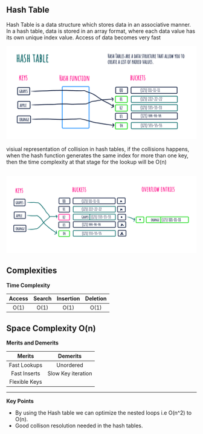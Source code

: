 ******Hash Table******
---

Hash Table is a data structure which stores data in an associative manner. In a hash table, data is stored in an array format, where each data value has its own unique index value. Access of data becomes very fast

![Alt text](https://github.com/Danish9991/Data-structures-and-Algorithms-/blob/main/hash-table/images/hash-table.png)

visiual representation of collision in hash tables, if the collisions happens, when the hash function generates the same index for more than one key, then the time complexity at that stage for the lookup will be O(n)

![Alt text](https://github.com/Danish9991/Data-structures-and-Algorithms-/blob/main/hash-table/images/collision.png)
---


******Complexities******
---

****Time Complexity****

| Access        | Search        | Insertion     | Deletion      | 
|:-------------:|:-------------:|:-------------:|:-------------:|
| O(1)          | O(1)          | O(1)          | O(1)          |

****Space Complexity****
O(n)
---

******Merits and Demerits******

| **Merits**           | **Demerits**        |
|:-------------:       |   :-------------:   |
| Fast Lookups         | Unordered           |
| Fast Inserts         | Slow Key iteration  |
| Flexible Keys        |                     |
---

******Key Points******
- By using the Hash table we can optimize the nested loops i.e O(n^2) to O(n).
- Good collison resolution needed in the hash tables.